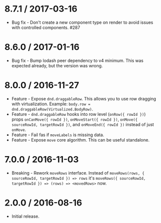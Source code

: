 8.7.1 / 2017-03-16
==================

  * Bug fix - Don't create a new component type on render to avoid issues with controlled components. #287

8.6.0 / 2017-01-16
==================

  * Bug fix - Bump lodash peer dependency to v4 minimum. This was expected already, but the version was wrong.

8.0.0 / 2016-11-27
==================

  * Feature - Expose `dnd.draggableRow`. This allows you to use row dragging with virtualization. Example: `body.row = dnd.draggableRow(Virtualized.BodyRow)`.
  * Feature - `dnd.draggableRow` hooks into row level (`onRow({ rowId })`) props `onCanMove({ rowId })`, `onMoveStart({ rowId })`, `onMove({ sourceRowId, targetRowId })`, and `onMoveEnd({ rowId })` instead of just `onMove`.
  * Feature - Fail fas if `moveLabels` is missing data.
  * Feature - Expose `move` core algorithm. This can be useful standalone.

7.0.0 / 2016-11-03
==================

  * Breaking - Rework `moveRows` interface. Instead of `moveRows(rows, { sourceRowId, targetRowId }) => rows` it's `moveRows({ sourceRowId, targetRowId }) => (rows) => <movedRows>` now.

2.0.0 / 2016-08-16
==================

  * Initial release.
